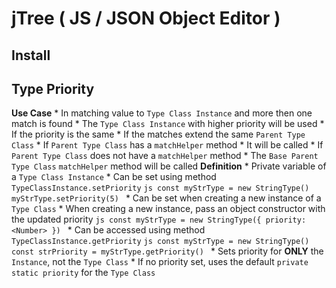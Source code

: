# jTree ( JS / JSON Object Editor )

## Install


## Type Priority
  **Use Case**
    * In matching value to `Type Class Instance` and more then one match is found
      * The `Type Class Instance` with higher priority will be used
      * If the priority is the same
        * If the matches extend the same `Parent Type Class`
          * If `Parent Type Class` has a `matchHelper` method
            * It will be called
          * If `Parent Type Class` does not have a `matchHelper` method
            * The `Base Parent Type Class` `matchHelper` method will be called
  **Definition**
    * Private variable of a `Type Class Instance`
    * Can be set using method `TypeClassInstance.setPriority`
      ```js
        const myStrType = new StringType()
        myStrType.setPriority(5)
      ```
      * Can be set when creating a new instance of a `Type Class` 
        * When creating a new instance, pass an object constructor with the updated priority
          ```js
            const myStrType = new StringType({
              priority: <Number>
            })
          ```
    * Can be accessed using method `TypeClassInstance.getPriority`
      ```js
        const myStrType = new StringType()
        const strPriority = myStrType.getPriority()
      ```
    * Sets priority for **ONLY** the `Instance`, not the `Type Class`
    * If no priority set, uses the default `private static priority` for the `Type Class`
